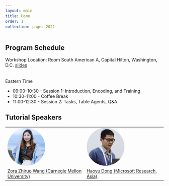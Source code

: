 ```yaml
---
layout: main
title: Home
order: 1
collection: pages_2022
---
```


## Program Schedule
Workshop Location: Room South American A, Capital Hilton, Washington, D.C.
<a href="https://drive.google.com/file/d/1iG2kI4jiw1kZmA5yF6-dHAvppu0pJSX0/view?usp=sharing">slides</a>
<br>
<br><br>
Eastern Time

<ul>
<li> 09:00–10:30 - Session 1: Introduction, Encoding, and Training </li>
<li> 10:30-11:00 - Coffee Break </li>
<li> 11:00-12:30 - Session 2: Tasks, Table Agents, Q&A </li>
</ul>


## Tutorial Speakers

<table>
  <tbody>
    <tr>
      <td width="25%"><a href="https://zorazrw.github.io/"><img src="assets/images/zora.jpg" width="120px" align="bottom" style="border-radius: 50%"></a></td>
      <td width="25%"><a href="https://www.microsoft.com/en-us/research/people/hadong/"><img src="assets/images/haoyu.jpg" width="120px" align="bottom" style="border-radius: 50%"></a></td>
    </tr>
    <tr>
      <td><a href="https://zorazrw.github.io/">Zora Zhiruo Wang (Carnegie Mellon University)</a></td>
      <td><a href="https://www.microsoft.com/en-us/research/people/hadong/">Haoyu Dong (Microsoft Research, Asia)</a></td>
    </tr>
  </tbody>
</table>
